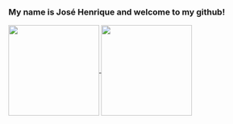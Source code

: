 ### My name is José Henrique and welcome to my github!

<a href="https://github.com/anuraghazra/github-readme-stats">
  <img height=180 align="center" src="https://github-readme-stats.vercel.app/api?username=JoseHenriqueSiqueira&show_icons=true&theme=github_dark&include_all_commits=true&count_private=true"/>
</a>
<a href="https://github.com/anuraghazra/convoychat">
  <img height=180 align="center" src="https://github-readme-stats.vercel.app/api/top-langs/?username=JoseHenriqueSiqueira&theme=github_dark&layout=compact&card_width=320" />
</a>

